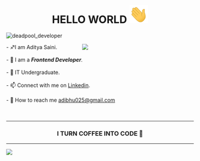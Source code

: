 <h1 align = 'center'> HELLO WORLD <img width="50" src="https://github.com/deadpool-developer/deadpool-developer/blob/main/wave.gif?raw=true">  </h1>
<p align="left"> <img src="https://komarev.com/ghpvc/?username=deadpool-developer&label=visitors%20&color=129e00&style=plastic" alt="deadpool_developer" /> </p>
<img align ="right" width="300" src="https://cdn.dribbble.com/users/31664/screenshots/6617652/morgan_4.gif">
- ♐I am Aditya Saini. <br><br>
- 🔹 I am a <i><b>Frontend Developer</b>.</i> <br><br>
- 🌱 IT Undergraduate.<br><br>
- 📫 Connect with me on <a href="https://www.linkedin.com/in/aditya-saini-286aa2182/" target =" _blank">Linkedin</a>.<br><br>
- 📧 How to reach me <a href="https://mail.google.com/mail/u/0/#inbox" target="_blank">adibhu025@gmail.com</a> <br><br><br><hr>
<h3 align = "center">I TURN COFFEE INTO CODE 🔄</h3><hr>
<img src="https://github-readme-stats.vercel.app/api?username=deadpool-developer&&show_icons=true&title_color=ffffff&icon_color=bb2acf&text_color=daf7dc&bg_color=151515">
